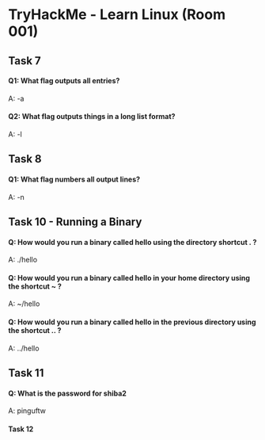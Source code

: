 #  TryHackMe - Learn Linux (Room 001)

## Task 7

#### Q1: What flag outputs all entries?

A: -a

#### Q2: What flag outputs things in a long list format?

A: -l

## Task 8

#### Q1: What flag numbers all output lines?

A: -n

## Task 10 - Running a  Binary

#### Q: How would you run a binary called hello using the directory shortcut . ?

A: ./hello

#### Q: How would you run a binary called hello in your home directory using the shortcut ~ ?

A: ~/hello

#### Q: How would you run a binary called hello in the previous directory using the shortcut .. ?

A: ../hello

## Task 11

#### Q: What is the password for shiba2

A: pinguftw

#### Task 12

